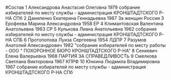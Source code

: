 #Состав
1 Александрова Анастасия Олеговна 1979 собрание избирателей по месту службы - администрация КРОНШТАДТСКОГО Р-НА СПб
2 Даниленко Екатерина Геннадьевна 1987 За женщин России
3 Ерофеева Марина Александровна 1958 ЕР
4 Климантовская Валентина Анатольевна 1963 СР
5 Кулькова Лиана Анатольевна 1962 собрание избирателей по месту службы - администрация КРОНШТАДТСКОГО Р-НА СПБ
6 Протопопова Луиза Сергеевна 1954 ЛДПР
7 Разумов Анатолий Александрович 1982 \"собрание избирателей по месту работы - ООО \" ПОХОРОННОЕ БЮРО КРОНШТАДТСКОГО Р-НА\"
8 Сенкевич Елена Валерьевна 1968 ПАРТИЯ ЗА СПРАВЕДЛИВОСТЬ
9 Смелкова Светлана Викторовна 1967 КПРФ
10 Юнкина Людмила Владимировна 1967 собрание избирателей по месту службы - администрация КРОНШТАДТСКОГО Р-НА СПб
